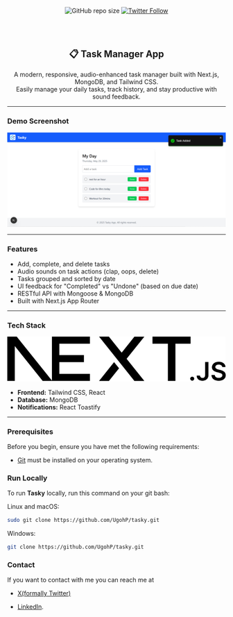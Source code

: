 <div align="center">

![GitHub repo size](https://img.shields.io/github/repo-size/UgohP/task-manager)
[![Twitter Follow](https://img.shields.io/twitter/follow/paschalugoh?style=social)](https://twitter.com/intent/follow?screen_name=paschalugoh)

<br />
<br />

<h2 align="center">📋 Task Manager App</h2>

A modern, responsive, audio-enhanced task manager built with Next.js, MongoDB, and Tailwind CSS.  
Easily manage your daily tasks, track history, and stay productive with sound feedback.

</div>

---

### Demo Screenshot

![Task Manager Desktop](./public/tasky.png)

---

### Features

- Add, complete, and delete tasks
- Audio sounds on task actions (clap, oops, delete)
- Tasks grouped and sorted by date
- UI feedback for "Completed" vs "Undone" (based on due date)
- RESTful API with Mongoose & MongoDB
- Built with Next.js App Router

---

### Tech Stack

![Next.js](./public/next.svg)

- **Frontend:** Tailwind CSS, React
- **Database:** MongoDB
- **Notifications:** React Toastify

---

### Prerequisites

Before you begin, ensure you have met the following requirements:

- [Git](https://git-scm.com/downloads "Download Git") must be installed on your operating system.

### Run Locally

To run **Tasky** locally, run this command on your git bash:

Linux and macOS:

```bash
sudo git clone https://github.com/UgohP/tasky.git
```

Windows:

```bash
git clone https://github.com/UgohP/tasky.git
```

### Contact

If you want to contact with me you can reach me at
<br/>

- [X(formally Twitter)](https://x.com/pasky_u)

- [LinkedIn](https://linkedin.com/in/ugohpaschal).
